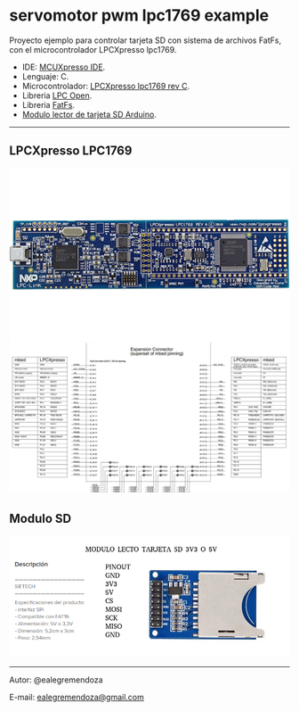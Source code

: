 #   servomotor pwm lpc1769 example
Proyecto ejemplo para controlar tarjeta SD con sistema de archivos FatFs, con el microcontrolador LPCXpresso lpc1769.

- IDE: [MCUXpresso IDE](https://www.nxp.com/design/software/development-software/mcuxpresso-software-and-tools-/mcuxpresso-integrated-development-environment-ide:MCUXpresso-IDE).
- Lenguaje: C.
- Microcontrolador: [LPCXpresso lpc1769 rev C](https://www.embeddedartists.com/products/lpc1769-lpcxpresso/).
- Libreria [LPC Open](https://www.nxp.com/design/microcontrollers-developer-resources/lpcopen-libraries-and-examples:LPC-OPEN-LIBRARIES).
- Libreria [FatFs](http://elm-chan.org/fsw/ff/00index_e.html).  
- [Modulo lector de tarjeta SD Arduino](https://www.amazon.com/SunFounder-Module-Socket-Reader-Arudino/dp/B00GBVXJHI/ref=sr_1_4?dchild=1&keywords=arduino+sd+card+module&qid=1615495540&sr=8-4).

---
## LPCXpresso LPC1769
![lpc1769](img/lpc1769_lpcxpresso.png "LPCXpresso LPC1769 revC.") 
![lpc1769_pinout](img/lpc1769_pinout.png "LPCXpresso LPC1769 pinout")
## Modulo SD
![SDcard_module](img/modulo_sd_arduino.png "SDCard Module")

---
Autor: @ealegremendoza

E-mail: ealegremendoza@gmail.com
